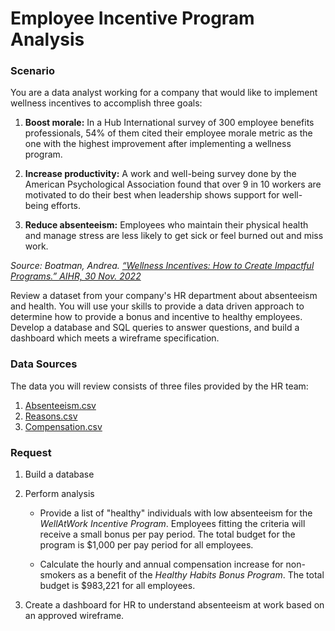 # Employee Incentive Program Analysis

### Scenario
You are a data analyst working for a company that would like to implement wellness incentives to accomplish three goals:

1. **Boost morale:**
In a Hub International survey of 300 employee benefits professionals, 54% of them cited their employee morale metric as the one with the highest improvement after implementing a wellness program.

2. **Increase productivity:**
A work and well-being survey done by the American Psychological Association found that over 9 in 10 workers are motivated to do their best when leadership shows support for well-being efforts.

3. **Reduce absenteeism:**
Employees who maintain their physical health and manage stress are less likely to get sick or feel burned out and miss work.

*Source: Boatman, Andrea. [“Wellness Incentives: How to Create Impactful Programs.” AIHR, 30 Nov. 2022](www.aihr.com/blog/wellness-incentives/#:~:text=A%20wellness%20incentive%20is%20a,endeavors%20or%20team%2Dbased%20challenges)*


Review a dataset from your company's HR department about absenteeism and health. You will use your skills to provide a data driven approach to determine how to provide a bonus and incentive to healthy employees. Develop a database and SQL queries to answer questions, and build a dashboard which meets a wireframe specification.

### Data Sources
The data you will review consists of three files provided by the HR team:
1. [Absenteeism.csv](https://github.com/Gaelim/work_incentive_program/blob/main/Absenteeism_at_work.csv)
2. [Reasons.csv](https://github.com/Gaelim/work_incentive_program/blob/main/Reasons.csv)
3. [Compensation.csv](https://github.com/Gaelim/work_incentive_program/blob/main/compensation.csv)

### Request

1. Build a database

2. Perform analysis
    - Provide a list of "healthy" individuals with low absenteeism for the *WellAtWork Incentive Program*. Employees fitting the criteria will receive a small bonus per pay period. The total budget for the program is $1,000 per pay period for all employees.

    - Calculate the hourly and annual compensation increase for non-smokers as a benefit of the *Healthy Habits Bonus Program*. The total budget is $983,221 for all employees.

3. Create a dashboard for HR to understand absenteeism at work based on an approved wireframe.
